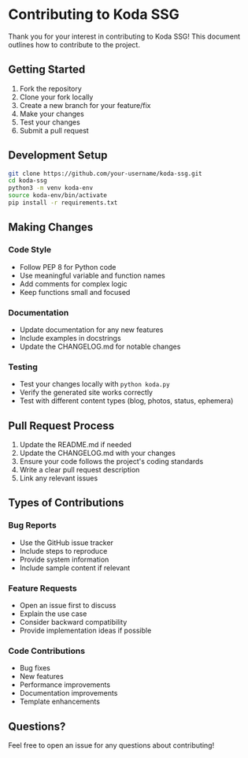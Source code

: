 # Contributing to Koda SSG

Thank you for your interest in contributing to Koda SSG! This document outlines how to contribute to the project.

## Getting Started

1. Fork the repository
2. Clone your fork locally
3. Create a new branch for your feature/fix
4. Make your changes
5. Test your changes
6. Submit a pull request

## Development Setup

```bash
git clone https://github.com/your-username/koda-ssg.git
cd koda-ssg
python3 -m venv koda-env
source koda-env/bin/activate
pip install -r requirements.txt
```

## Making Changes

### Code Style
- Follow PEP 8 for Python code
- Use meaningful variable and function names
- Add comments for complex logic
- Keep functions small and focused

### Documentation
- Update documentation for any new features
- Include examples in docstrings
- Update the CHANGELOG.md for notable changes

### Testing
- Test your changes locally with `python koda.py`
- Verify the generated site works correctly
- Test with different content types (blog, photos, status, ephemera)

## Pull Request Process

1. Update the README.md if needed
2. Update the CHANGELOG.md with your changes
3. Ensure your code follows the project's coding standards
4. Write a clear pull request description
5. Link any relevant issues

## Types of Contributions

### Bug Reports
- Use the GitHub issue tracker
- Include steps to reproduce
- Provide system information
- Include sample content if relevant

### Feature Requests
- Open an issue first to discuss
- Explain the use case
- Consider backward compatibility
- Provide implementation ideas if possible

### Code Contributions
- Bug fixes
- New features
- Performance improvements
- Documentation improvements
- Template enhancements

## Questions?

Feel free to open an issue for any questions about contributing!
```
